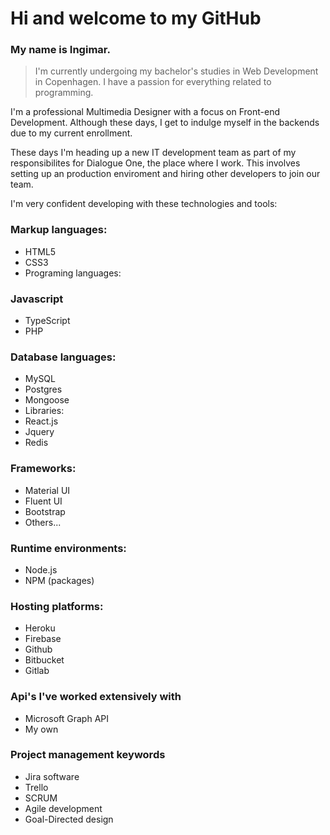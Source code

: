 # Hi and welcome to my GitHub 

### My name is Ingimar. 

> I'm currently undergoing my bachelor's studies in Web Development in Copenhagen. I have a passion for everything related to programming.

I'm a professional Multimedia Designer with a focus on Front-end Development. Although these days, I get to indulge myself in the backends due to my current enrollment.

These days I'm heading up a new IT development team as part of my responsibilites for Dialogue One, the place where I work. This involves setting up an production enviroment and hiring other developers to join our team.

I'm very confident developing with these technologies and tools:

### Markup languages:
* HTML5
* CSS3
* Programing languages:

### Javascript
* TypeScript
* PHP

### Database languages:
* MySQL
* Postgres
* Mongoose
* Libraries:
* React.js
* Jquery
* Redis

### Frameworks:
* Material UI
* Fluent UI
* Bootstrap
* Others...

### Runtime environments:
* Node.js
* NPM (packages)

### Hosting platforms:
* Heroku
* Firebase
* Github
* Bitbucket
* Gitlab

### Api's I've worked extensively with
* Microsoft Graph API
* My own

### Project management keywords
* Jira software
* Trello
* SCRUM
* Agile development
* Goal-Directed design
